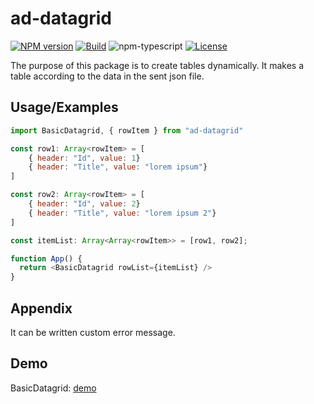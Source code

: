 # ad-datagrid

[![NPM version][npm-image]][npm-url]
[![Build][github-build]][github-build-url]
![npm-typescript]
[![License][github-license]][github-license-url]

The purpose of this package is to create tables dynamically. It makes a table according to the data in the sent json file.


## Usage/Examples

```javascript
import BasicDatagrid, { rowItem } from "ad-datagrid"

const row1: Array<rowItem> = [
    { header: "Id", value: 1}
    { header: "Title", value: "lorem ipsum"}
]

const row2: Array<rowItem> = [
    { header: "Id", value: 2}
    { header: "Title", value: "lorem ipsum 2"}
]

const itemList: Array<Array<rowItem>> = [row1, row2];

function App() {
  return <BasicDatagrid rowList={itemList} />
}
```


## Appendix

It can be written custom error message.

[npm-url]: https://www.npmjs.com/package/ad-datagrid
[npm-image]: https://img.shields.io/npm/v/ad-datagrid
[github-license]: https://img.shields.io/github/license/deserthawk/ad-datagrid
[github-license-url]: https://github.com/deserthawk/ad-datagrid/blob/main/LICENSE
[github-build]: https://github.com/deserthawk/ad-datagrid/actions/workflows/publish.yml/badge.svg
[github-build-url]: https://github.com/deserthawk/ad-datagrid/actions/workflows/publish.yml
[npm-typescript]: https://img.shields.io/npm/types/ad-datagrid
## Demo

BasicDatagrid: [demo](https://deserthawk.github.io/ad-datagrid/)

